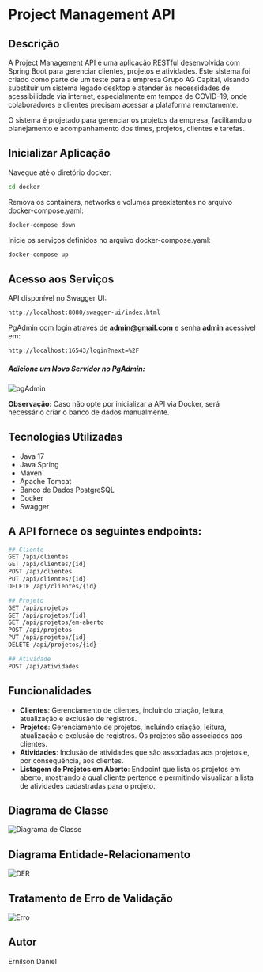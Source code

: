 # Project Management API

## Descrição

A Project Management API é uma aplicação RESTful desenvolvida com Spring Boot para gerenciar clientes, projetos e atividades. Este sistema foi criado como parte de um teste para a empresa Grupo AG Capital, visando substituir um sistema legado desktop e atender às necessidades de acessibilidade via internet, especialmente em tempos de COVID-19, onde colaboradores e clientes precisam acessar a plataforma remotamente.

O sistema é projetado para gerenciar os projetos da empresa, facilitando o planejamento e acompanhamento dos times, projetos, clientes e tarefas.


## Inicializar Aplicação
Navegue até o diretório docker:
```bash
cd docker
```
Remova os containers, networks e volumes preexistentes no arquivo docker-compose.yaml:
```bash
docker-compose down
```
Inicie os serviços definidos no arquivo docker-compose.yaml:
```bash
docker-compose up
```

## Acesso aos Serviços 
API disponível no Swagger UI:
```bash
http://localhost:8080/swagger-ui/index.html
```
PgAdmin com login através de **admin@gmail.com** e senha **admin** acessível em:
```bash
http://localhost:16543/login?next=%2F
```
##### Adicione um Novo Servidor no PgAdmin:
![pgAdmin](https://github.com/Ernilson/Project-Management-API/assets/30840118/7133eafb-17d4-409e-aede-ca671e0259c5)

**Observação:** Caso não opte por inicializar a API via Docker, será necessário criar o banco de dados manualmente.

## Tecnologias Utilizadas
- Java 17
- Java Spring
- Maven
- Apache Tomcat
- Banco de Dados PostgreSQL
- Docker
- Swagger

## A API fornece os seguintes endpoints:
```bash
## Cliente
GET /api/clientes
GET /api/clientes/{id}
POST /api/clientes
PUT /api/clientes/{id}
DELETE /api/clientes/{id}

## Projeto
GET /api/projetos
GET /api/projetos/{id}
GET /api/projetos/em-aberto
POST /api/projetos
PUT /api/projetos/{id}
DELETE /api/projetos/{id}

## Atividade
POST /api/atividades
```

## Funcionalidades

- **Clientes**: Gerenciamento de clientes, incluindo criação, leitura, atualização e exclusão de registros.
- **Projetos**: Gerenciamento de projetos, incluindo criação, leitura, atualização e exclusão de registros. Os projetos são associados aos clientes.
- **Atividades**: Inclusão de atividades que são associadas aos projetos e, por consequência, aos clientes.
- **Listagem de Projetos em Aberto**: Endpoint que lista os projetos em aberto, mostrando a qual cliente pertence e permitindo visualizar a lista de atividades cadastradas para o projeto.
  
## Diagrama de Classe
![Diagrama de Classe](https://github.com/Ernilson/Project-Management-API/assets/30840118/d162e957-8ab5-4d3d-a2e9-1a39e574b1fb)

## Diagrama Entidade-Relacionamento
![DER](https://github.com/Ernilson/Project-Management-API/assets/30840118/87ca383f-fe8f-4739-a00e-66e638dd53f7)

## Tratamento de Erro de Validação
![Erro](https://github.com/Ernilson/Project-Management-API/assets/30840118/d78bddad-3548-44a7-9845-6e2c86545bbf)

## Autor
Ernilson Daniel
